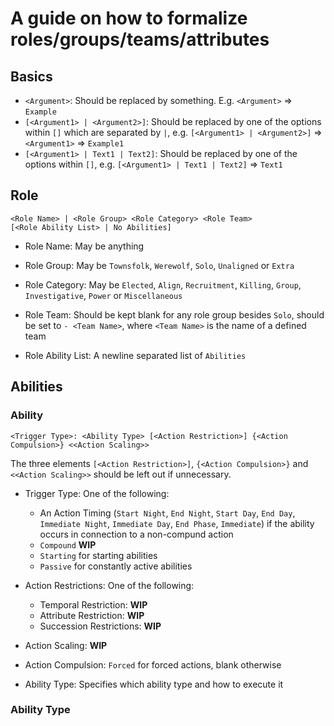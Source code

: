 # A guide on how to formalize roles/groups/teams/attributes

## Basics
- `<Argument>`: Should be replaced by something. E.g. `<Argument>` ⇒ `Example`  
- `[<Argument1> | <Argument2>]`: Should be replaced by one of the options within `[]` which are separated by `|`, e.g. `[<Argument1> | <Argument2>]` ⇒ `<Argument1>` ⇒ `Example1`  
- `[<Argument1> | Text1 | Text2]`: Should be replaced by one of the options within `[]`, e.g. `[<Argument1> | Text1 | Text2]` ⇒ `Text1`  

## Role

```
<Role Name> | <Role Group> <Role Category> <Role Team>
[<Role Ability List> | No Abilities]
```
- Role Name: May be anything  
- Role Group: May be `Townsfolk`, `Werewolf`, `Solo`, `Unaligned` or `Extra`  
- Role Category: May be `Elected`, `Align`, `Recruitment`, `Killing`, `Group`, `Investigative`, `Power` or `Miscellaneous`  
- Role Team: Should be kept blank for any role group besides `Solo`, should be set to `- <Team Name>`, where `<Team Name>` is the name of a defined team  

- Role Ability List: A newline separated list of `Abilities`

## Abilities

### Ability
```
<Trigger Type>: <Ability Type> [<Action Restriction>] {<Action Compulsion>} <<Action Scaling>>
```
The three elements `[<Action Restriction>]`, `{<Action Compulsion>}` and `<<Action Scaling>>` should be left out if unnecessary.

- Trigger Type: One of the following:
  - An Action Timing (`Start Night`, `End Night`, `Start Day`, `End Day`, `Immediate Night`, `Immediate Day`, `End Phase`, `Immediate`) if the ability occurs in connection to a non-compund action
  - `Compound` **WIP**
  - `Starting` for starting abilities
  - `Passive` for constantly active abilities
- Action Restrictions: One of the following:
  - Temporal Restriction: **WIP**
  - Attribute Restriction: **WIP**
  - Succession Restrictions: **WIP**
- Action Scaling: **WIP**
- Action Compulsion: `Forced` for forced actions, blank otherwise

- Ability Type: Specifies which ability type and how to execute it

### Ability Type

  

